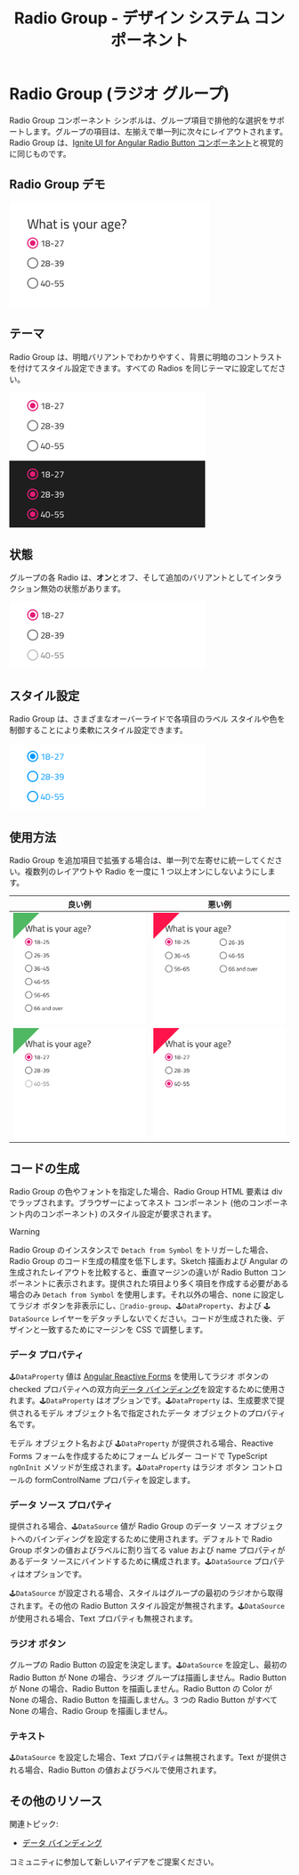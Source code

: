 ﻿---
title: Radio Group -  デザイン システム コンポーネント
_description: Radio Group コンポーネント シンボルは、一連のオプションで排他的な選択のメカニズムを提供します。
_keywords: デザイン システム, Sketch, Ignite UI for Angular, コンポーネント, UI ライブラリ, ウィジェット
_language: ja
---

# Radio Group (ラジオ グループ)

Radio Group コンポーネント シンボルは、グループ項目で排他的な選択をサポートします。グループの項目は、左揃えで単一列に次々にレイアウトされます。Radio Group は、[Ignite UI for Angular Radio Button コンポーネント](https://jp.infragistics.com/products/ignite-ui-angular/angular/components/radio_button.html)と視覚的に同じものです。

## Radio Group デモ

<img class="responsive-img" src="../images/radiogroup_demo.png" srcset="../images/radiogroup_demo@2x.png 2x" />

## テーマ

Radio Group は、明暗バリアントでわかりやすく、背景に明暗のコントラストを付けてスタイル設定できます。すべての Radios を同じテーマに設定してださい。

<img class="responsive-img" src="../images/radiogroup_dark.png" srcset="../images/radiogroup_dark@2x.png 2x" />
<img class="responsive-img" src="../images/radiogroup_light.png" srcset="../images/radiogroup_light@2x.png 2x" />

## 状態

グループの各 Radio は、**オン**とオフ、そして追加のバリアントとしてインタラクション無効の状態があります。

<img class="responsive-img" src="../images/radiogroup_states.png" srcset="../images/radiogroup_states@2x.png 2x" />

## スタイル設定

Radio Group は、さまざまなオーバーライドで各項目のラベル スタイルや色を制御することにより柔軟にスタイル設定できます。

<img class="responsive-img" src="../images/radiogroup_styling.png" srcset="../images/radiogroup_styling@2x.png 2x" />

## 使用方法

Radio Group を追加項目で拡張する場合は、単一列で左寄せに統一してください。複数列のレイアウトや Radio を一度に 1 つ以上オンにしないようにします。

| 良い例                                | 悪い例                               |
| --------------------------------- | ----------------------------------- |
| <img class="responsive-img" src="../images/radiogroup_do1.png" srcset="../images/radiogroup_do1@2x.png 2x" /> | <img class="responsive-img" src="../images/radiogroup_dont1.png" srcset="../images/radiogroup_dont1@2x.png 2x" /> |
| <img class="responsive-img" src="../images/radiogroup_do2.png" srcset="../images/radiogroup_do2@2x.png 2x" /> | <img class="responsive-img" src="../images/radiogroup_dont2.png" srcset="../images/radiogroup_dont2@2x.png 2x" /> |

## コードの生成

Radio Group の色やフォントを指定した場合、Radio Group HTML 要素は div でラップされます。ブラウザーによってネスト コンポーネント (他のコンポーネント内のコンポーネント) のスタイル設定が要求されます。

> [!WARNING]
> Radio Group のインスタンスで `Detach from Symbol` をトリガーした場合、Radio Group のコード生成の精度を低下します。Sketch 描画および Angular の生成されたレイアウトを比較すると、垂直マージンの違いが Radio Button コンポーネントに表示されます。提供された項目より多く項目を作成する必要がある場合のみ `Detach from Symbol` を使用します。それ以外の場合、none に設定してラジオ ボタンを非表示にし、`🚫radio-group`、`🕹️DataProperty`、および `🕹️DataSource` レイヤーをデタッチしないでください。コードが生成された後、デザインと一致するためにマージンを CSS で調整します。

### データ プロパティ

`🕹️DataProperty` 値は [Angular Reactive Forms](https://angular.io/guide/reactive-forms) を使用してラジオ ボタンの checked プロパティへの双方向[データ バインディング](../codegen/data-binding.md)を設定するために使用されます。`🕹️DataProperty` はオプションです。`🕹️DataProperty` は、生成要求で提供されるモデル オブジェクト名で指定されたデータ オブジェクトのプロパティ名です。

モデル オブジェクト名および `🕹️DataProperty` が提供される場合、Reactive Forms フォームを作成するためにフォーム ビルダー コードで TypeScript `ngOnInit` メソッドが生成されます。`🕹️DataProperty` はラジオ ボタン コントロールの formControlName プロパティを設定します。

### データ ソース プロパティ

提供される場合、`🕹️DataSource` 値が Radio Group のデータ ソース オブジェクトへのバインディングを設定するために使用されます。デフォルトで Radio Group ボタンの値およびラベルに割り当てる value および name プロパティがあるデータ ソースにバインドするために構成されます。`🕹️DataSource` プロパティはオプションです。

`🕹️DataSource` が設定される場合、スタイルはグループの最初のラジオから取得されます。その他の Radio Button スタイル設定が無視されます。`🕹️DataSource` が使用される場合、Text プロパティも無視されます。

### ラジオ ボタン

グループの Radio Button の設定を決定します。`🕹️DataSource` を設定し、最初の Radio Button が None の場合、ラジオ グループは描画しません。Radio Button が None の場合、Radio Button を描画しません。Radio Button の Color が None の場合、Radio Button を描画しません。3 つの Radio Button がすべて None の場合、Radio Group を描画しません。

### テキスト

`🕹️DataSource` を設定した場合、Text プロパティは無視されます。Text が提供される場合、Radio Button の値およびラベルで使用されます。

## その他のリソース

関連トピック:

- [データ バインディング](../codegen/data-binding.md)
  <div class="divider--half"></div>

コミュニティに参加して新しいアイデアをご提案ください。


